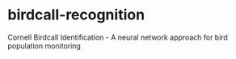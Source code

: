 # birdcall-recognition
Cornell Birdcall Identification - A neural network approach for bird population monitoring
